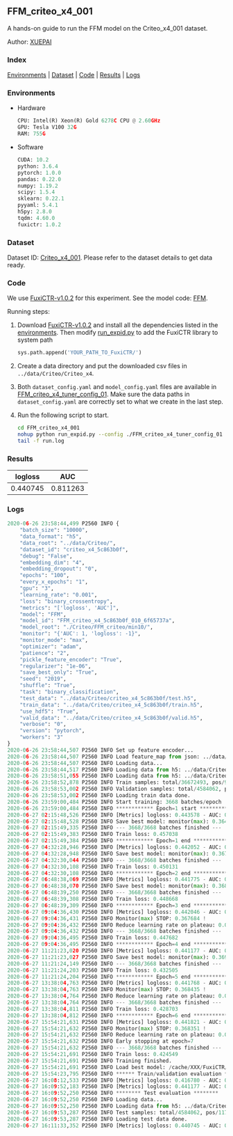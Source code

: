 ## FFM_criteo_x4_001

A hands-on guide to run the FFM model on the Criteo_x4_001 dataset.

Author: [XUEPAI](https://github.com/xue-pai)

### Index
[Environments](#Environments) | [Dataset](#Dataset) | [Code](#Code) | [Results](#Results) | [Logs](#Logs)

### Environments
+ Hardware

  ```python
  CPU: Intel(R) Xeon(R) Gold 6278C CPU @ 2.60GHz
  GPU: Tesla V100 32G
  RAM: 755G

  ```

+ Software

  ```python
  CUDA: 10.2
  python: 3.6.4
  pytorch: 1.0.0
  pandas: 0.22.0
  numpy: 1.19.2
  scipy: 1.5.4
  sklearn: 0.22.1
  pyyaml: 5.4.1
  h5py: 2.8.0
  tqdm: 4.60.0
  fuxictr: 1.0.2
  ```

### Dataset
Dataset ID: [Criteo_x4_001](https://github.com/openbenchmark/BARS/blob/master/ctr_prediction/datasets/Criteo/README.md#Criteo_x4_001). Please refer to the dataset details to get data ready.

### Code

We use [FuxiCTR-v1.0.2](https://github.com/xue-pai/FuxiCTR/tree/v1.0.2) for this experiment. See the model code: [FFM](https://github.com/xue-pai/FuxiCTR/blob/v1.0.2/fuxictr/pytorch/models/FFM.py).

Running steps:

1. Download [FuxiCTR-v1.0.2](https://github.com/xue-pai/FuxiCTR/archive/refs/tags/v1.0.2.zip) and install all the dependencies listed in the [environments](#environments). Then modify [run_expid.py](./run_expid.py#L5) to add the FuxiCTR library to system path
    
    ```python
    sys.path.append('YOUR_PATH_TO_FuxiCTR/')
    ```

2. Create a data directory and put the downloaded csv files in `../data/Criteo/Criteo_x4`.

3. Both `dataset_config.yaml` and `model_config.yaml` files are available in [FFM_criteo_x4_tuner_config_01](./FFM_criteo_x4_tuner_config_01). Make sure the data paths in `dataset_config.yaml` are correctly set to what we create in the last step.

4. Run the following script to start.

    ```bash
    cd FFM_criteo_x4_001
    nohup python run_expid.py --config ./FFM_criteo_x4_tuner_config_01 --expid FFM_criteo_x4_010_d090ef3d --gpu 0 > run.log &
    tail -f run.log
    ```

### Results

| logloss | AUC  |
|:--------------------:|:--------------------:|
| 0.440745 | 0.811263  |


### Logs
```python
2020-06-26 23:58:44,499 P2560 INFO {
    "batch_size": "10000",
    "data_format": "h5",
    "data_root": "../data/Criteo/",
    "dataset_id": "criteo_x4_5c863b0f",
    "debug": "False",
    "embedding_dim": "4",
    "embedding_dropout": "0",
    "epochs": "100",
    "every_x_epochs": "1",
    "gpu": "3",
    "learning_rate": "0.001",
    "loss": "binary_crossentropy",
    "metrics": "['logloss', 'AUC']",
    "model": "FFM",
    "model_id": "FFM_criteo_x4_5c863b0f_010_6f65737a",
    "model_root": "./Criteo/FFM_criteo/min10/",
    "monitor": "{'AUC': 1, 'logloss': -1}",
    "monitor_mode": "max",
    "optimizer": "adam",
    "patience": "2",
    "pickle_feature_encoder": "True",
    "regularizer": "1e-06",
    "save_best_only": "True",
    "seed": "2019",
    "shuffle": "True",
    "task": "binary_classification",
    "test_data": "../data/Criteo/criteo_x4_5c863b0f/test.h5",
    "train_data": "../data/Criteo/criteo_x4_5c863b0f/train.h5",
    "use_hdf5": "True",
    "valid_data": "../data/Criteo/criteo_x4_5c863b0f/valid.h5",
    "verbose": "0",
    "version": "pytorch",
    "workers": "3"
}
2020-06-26 23:58:44,507 P2560 INFO Set up feature encoder...
2020-06-26 23:58:44,507 P2560 INFO Load feature_map from json: ../data/Criteo/criteo_x4_5c863b0f/feature_map.json
2020-06-26 23:58:44,507 P2560 INFO Loading data...
2020-06-26 23:58:44,517 P2560 INFO Loading data from h5: ../data/Criteo/criteo_x4_5c863b0f/train.h5
2020-06-26 23:58:51,055 P2560 INFO Loading data from h5: ../data/Criteo/criteo_x4_5c863b0f/valid.h5
2020-06-26 23:58:52,878 P2560 INFO Train samples: total/36672493, pos/9396350, neg/27276143, ratio/25.62%
2020-06-26 23:58:53,002 P2560 INFO Validation samples: total/4584062, pos/1174544, neg/3409518, ratio/25.62%
2020-06-26 23:58:53,002 P2560 INFO Loading train data done.
2020-06-26 23:59:00,484 P2560 INFO Start training: 3668 batches/epoch
2020-06-26 23:59:00,484 P2560 INFO ************ Epoch=1 start ************
2020-06-27 02:15:48,526 P2560 INFO [Metrics] logloss: 0.443578 - AUC: 0.807967
2020-06-27 02:15:48,528 P2560 INFO Save best model: monitor(max): 0.364389
2020-06-27 02:15:49,335 P2560 INFO --- 3668/3668 batches finished ---
2020-06-27 02:15:49,383 P2560 INFO Train loss: 0.457038
2020-06-27 02:15:49,384 P2560 INFO ************ Epoch=1 end ************
2020-06-27 04:32:28,946 P2560 INFO [Metrics] logloss: 0.442052 - AUC: 0.809687
2020-06-27 04:32:28,948 P2560 INFO Save best model: monitor(max): 0.367634
2020-06-27 04:32:30,044 P2560 INFO --- 3668/3668 batches finished ---
2020-06-27 04:32:30,108 P2560 INFO Train loss: 0.450131
2020-06-27 04:32:30,108 P2560 INFO ************ Epoch=2 end ************
2020-06-27 06:48:38,069 P2560 INFO [Metrics] logloss: 0.441775 - AUC: 0.809998
2020-06-27 06:48:38,070 P2560 INFO Save best model: monitor(max): 0.368223
2020-06-27 06:48:39,250 P2560 INFO --- 3668/3668 batches finished ---
2020-06-27 06:48:39,308 P2560 INFO Train loss: 0.448668
2020-06-27 06:48:39,309 P2560 INFO ************ Epoch=3 end ************
2020-06-27 09:04:36,430 P2560 INFO [Metrics] logloss: 0.442046 - AUC: 0.809730
2020-06-27 09:04:36,431 P2560 INFO Monitor(max) STOP: 0.367684 !
2020-06-27 09:04:36,432 P2560 INFO Reduce learning rate on plateau: 0.000100
2020-06-27 09:04:36,432 P2560 INFO --- 3668/3668 batches finished ---
2020-06-27 09:04:36,495 P2560 INFO Train loss: 0.447682
2020-06-27 09:04:36,495 P2560 INFO ************ Epoch=4 end ************
2020-06-27 11:21:23,020 P2560 INFO [Metrics] logloss: 0.441177 - AUC: 0.810739
2020-06-27 11:21:23,027 P2560 INFO Save best model: monitor(max): 0.369561
2020-06-27 11:21:24,149 P2560 INFO --- 3668/3668 batches finished ---
2020-06-27 11:21:24,203 P2560 INFO Train loss: 0.432505
2020-06-27 11:21:24,204 P2560 INFO ************ Epoch=5 end ************
2020-06-27 13:38:04,763 P2560 INFO [Metrics] logloss: 0.441768 - AUC: 0.810203
2020-06-27 13:38:04,763 P2560 INFO Monitor(max) STOP: 0.368435 !
2020-06-27 13:38:04,764 P2560 INFO Reduce learning rate on plateau: 0.000010
2020-06-27 13:38:04,764 P2560 INFO --- 3668/3668 batches finished ---
2020-06-27 13:38:04,811 P2560 INFO Train loss: 0.428703
2020-06-27 13:38:04,812 P2560 INFO ************ Epoch=6 end ************
2020-06-27 15:54:21,631 P2560 INFO [Metrics] logloss: 0.441821 - AUC: 0.810172
2020-06-27 15:54:21,632 P2560 INFO Monitor(max) STOP: 0.368351 !
2020-06-27 15:54:21,632 P2560 INFO Reduce learning rate on plateau: 0.000001
2020-06-27 15:54:21,632 P2560 INFO Early stopping at epoch=7
2020-06-27 15:54:21,632 P2560 INFO --- 3668/3668 batches finished ---
2020-06-27 15:54:21,691 P2560 INFO Train loss: 0.424549
2020-06-27 15:54:21,691 P2560 INFO Training finished.
2020-06-27 15:54:21,691 P2560 INFO Load best model: /cache/XXX/FuxiCTR/benchmarks/Criteo/FFM_criteo/min10/criteo_x4_5c863b0f/FFM_criteo_x4_5c863b0f_010_6f65737a_model.ckpt
2020-06-27 15:54:23,795 P2560 INFO ****** Train/validation evaluation ******
2020-06-27 16:08:12,533 P2560 INFO [Metrics] logloss: 0.416780 - AUC: 0.836701
2020-06-27 16:09:52,183 P2560 INFO [Metrics] logloss: 0.441177 - AUC: 0.810739
2020-06-27 16:09:52,250 P2560 INFO ******** Test evaluation ********
2020-06-27 16:09:52,250 P2560 INFO Loading data...
2020-06-27 16:09:52,250 P2560 INFO Loading data from h5: ../data/Criteo/criteo_x4_5c863b0f/test.h5
2020-06-27 16:09:53,287 P2560 INFO Test samples: total/4584062, pos/1174544, neg/3409518, ratio/25.62%
2020-06-27 16:09:53,287 P2560 INFO Loading test data done.
2020-06-27 16:11:33,352 P2560 INFO [Metrics] logloss: 0.440745 - AUC: 0.811263

```
